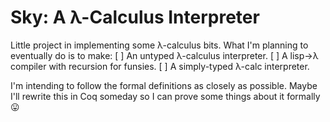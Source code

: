 # Sky: A λ-Calculus Interpreter

Little project in implementing some λ-calculus bits. What I'm planning to 
eventually do is to make:
[ ] An untyped λ-calculus interpreter.
[ ] A lisp->λ compiler with recursion for funsies.
[ ] A simply-typed λ-calc interpreter.

I'm intending to follow the formal definitions as closely as possible. Maybe 
I'll rewrite this in Coq someday so I can prove some things about it formally 😛

